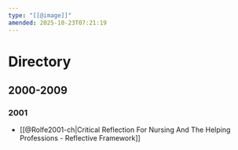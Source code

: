 ```yaml
---
type: "[[@image]]"
amended: 2025-10-23T07:21:19
---
```


# Directory
## 2000-2009
### 2001
- [[@Rolfe2001-ch|Critical Reflection For Nursing And The Helping Professions - Reflective Framework]]
